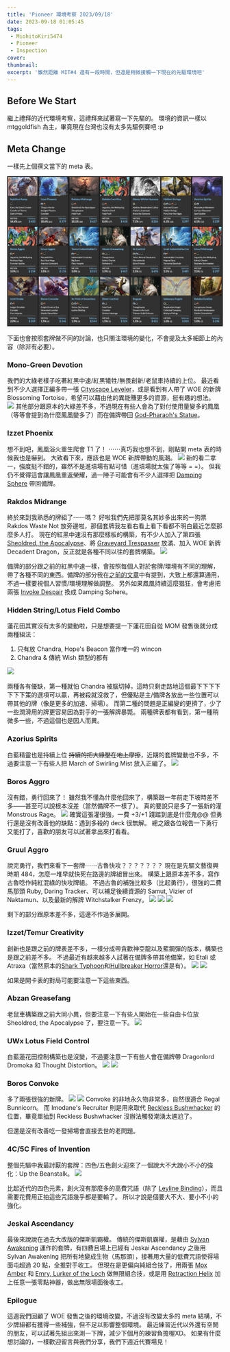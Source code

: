 ```yaml
---
title: 'Pioneer 環境考察 2023/09/18'
date: 2023-09-18 01:05:45
tags:
 - MiohitoKiri5474
 - Pioneer
 - Inspection
cover:
thumbnail:
excerpt: '雖然距離 MIT#4 還有一段時間，但還是稍微接觸一下現在的先驅環境吧'
---
```



## Before We Start

繼上禮拜的近代環境考察，這禮拜來試著寫一下先驅的。
環境的資訊一樣以 mtggoldfish 為主，畢竟現在台灣也沒有太多先驅例賽吧 :p

## Meta Change

一樣先上個撰文當下的 meta 表。

![](/images/Pioneer-Meta-23-9-18.png)

下面也會按照套牌做不同的討論，也只關注環境的變化，不會提及太多細節上的內容（除非有必要）。

### Mono-Green Devotion

我們的大綠老樣子吃著紅黑中速/紅黑犧牲/無畏創新/老鼠車持續的上位。
最近看到不少人選擇正編多帶一張 [Cityscape Leveler](https://cards.scryfall.io/large/front/6/7/67a87278-4c82-4056-8354-253d86b0ef3d.jpg?1674421950)，或是看到有人帶了 WOE 的新牌 Blossoming Tortoise，希望可以藉由他的異能賺更多的資源，挺有趣的想法。
![](https://cards.scryfall.io/large/front/7/8/7811a45d-6bfb-4c2a-b5a2-cccbd8cff186.jpg?1693762351)
其他部分跟原本的大綠差不多，不過現在有些人會為了對付使用量變多的鳳凰（等等會提到為什麼鳳凰變多了）而在備牌帶回 [God-Pharaoh's Statue](https://cards.scryfall.io/large/front/7/d/7dce06ba-c1e1-45ec-82a7-fc10b0fa8870.jpg?1557577413)。

### Izzet Phoenix

想不到吧，鳳凰浴火重生爬會 T1 了！
⋯⋯真巧我也想不到，剛點開 meta 表的時候我也是嚇到。
大致看下來，應該也是 WOE 新牌帶動的風潮。
![](https://cards.scryfall.io/large/front/8/0/80dea5c0-ada3-488a-9f2b-f895b92c762f.jpg?1692937263)
新的看二拿一，強度挺不錯的，雖然不是進墳場有點可惜（進墳場就太強了等等 = =）。
但我仍不覺得這會讓鳳凰重返榮耀，過一陣子可能會有不少人選擇把 [Damping Sphere](https://cards.scryfall.io/large/front/a/5/a5c7d16b-8f4e-42b9-be24-3cb091932d7c.jpg?1562740759) 帶回備牌。

### Rakdos Midrange

終於來到我熟悉的牌組了⋯⋯嗎？
好啦我們先把那莫名其妙多出來的一狗票 Rakdos Waste Not 放旁邊啦，那個套牌我左看右看上看下看都不明白最近怎麼那麼多人打。
現在的紅黑中速沒有那麼樣板的構築，有不少人加入了第四張 [Sheoldred, the Apocalypse](https://cards.scryfall.io/large/front/d/6/d67be074-cdd4-41d9-ac89-0a0456c4e4b2.jpg?1674057568)、將 [Graveyard Trespasser](https://cards.scryfall.io/large/front/d/a/daa2a273-488f-4285-a069-ad159ad2d393.jpg?1634347903) 放滿、加入 WOE 新牌 Decadent Dragon，反正就是各種不同以往的套牌構築。
![](https://cards.scryfall.io/large/front/3/1/315cbbf7-a2ad-4565-9877-1e903d7fd797.jpg?1692939586)

備牌的部分跟之前的紅黑中速一樣，會按照每個人對於套牌/環境有不同的理解，帶了各種不同的東西。備牌的部分我在[之前的文章](https://guildmagesforum.tw/Rakdos-Midrange/#Decklist)中有提到，大致上都還算通用，不過一樣要視個人習慣/環境理解做調整。
另外如果鳳凰持續這麼猖狂，會考慮把兩張 [Invoke Despair](https://cards.scryfall.io/large/front/3/5/35af9d5c-4449-4549-b549-c3ba4a67dee0.jpg?1685368727) 換成 Damping Sphere。

### Hidden String/Lotus Field Combo

蓮花田其實沒有太多的變動啦，只是想要提一下蓮花田自從 MOM 發售後就分成兩種組法：
1. 只有放 Chandra, Hope's Beacon 當作唯一的 wincon
2. Chandra & 傳統 Wish 類型的都有

![](https://cards.scryfall.io/large/front/a/1/a146ea07-ec1c-448d-b67a-dd9f9e27c2e0.jpg?1682204090)

兩種各有優缺，第一種就怕 Chandra 被腦切掉，這時只剩走路地這個最下下下下下下下策的選項可以贏，再被殺就沒救了，但優點是主/備牌各放出一些位置可以帶其他的牌（像是更多的加速、掃場）。
而第二種的問題是正編變的更擠了，少了一些潤滑用的牌更容易因為對手的一張解牌暴斃。
兩種牌表都有看到，第一種稍微多一些，不過這個也是因人而異。

### Azorius Spirits

白藍精靈也是持續上位 ~~持續的把大綠壓在地上摩擦~~，近期的套牌變動也不多，不過要注意一下有些人把 March of Swirling Mist 放入正編了。
![](https://cards.scryfall.io/large/front/1/0/100171d8-7436-44c8-b4cb-0101ffa05c25.jpg?1654566768)

### Boros Aggro

沒有錯，勇行回來了！
雖然我不懂為什麼他回來了，構築跟一年前走下坡時差不多——甚至可以說根本沒差（當然備牌不一樣了）。
真的要說只是多了一張新的灌 Monstrous Rage。
![](https://cards.scryfall.io/large/front/e/e/eef5a0ae-5907-42c9-a097-3f973737e392.jpg?1692938394)
確實這張灌很強，一費 +3/+1 踐踏到底是什麼鬼@@
但勇行還是沒有改善他的缺點：遇到多殺的 deck 很無解。
總之跟各位報告一下勇行又能打了，喜歡的朋友可以試著拿出來打看看。

### Gruul Aggro

說完勇行，我們來看下一套牌⋯⋯古魯快攻？？？？？？？
現在是先驅文藝復興時期 484，怎麼一堆早就快死在路邊的牌組冒出來。
構築上跟原本差不多，寫作古魯唸作純紅混綠的快攻牌組。
不過古魯的補強比較多（比起勇行），很強的二費馬那頭 Ruby, Daring Tracker、可以補足後續資源的 Samut, Vizier of Naktamun、以及最新的解牌 Witchstalker Frenzy。
![](https://cards.scryfall.io/large/front/f/f/ffb5786b-6825-4ebf-a1e1-80011340adbb.jpg?1692939424)
![](https://cards.scryfall.io/large/front/a/0/a0f3fdb0-47ad-4df6-a95c-a2c81aaf7af5.jpg?1684340837)
![](https://cards.scryfall.io/large/front/6/4/649025a7-79d1-4d7c-b1db-d46bcf5a1ae2.jpg?1692938651)

剩下的部分跟原本差不多，這邊不作過多展開。

### Izzet/Temur Creativity

創新也是跟之前的牌表差不多，一樣分成帶貪歡神亞龍以及藍鋼彈的版本，構築也是跟之前差不多。
不過最近有越來越多人試著在備牌多帶其他備案，如 Etali 或 Atraxa（當然原本的[Shark Typhoon](https://cards.scryfall.io/large/front/1/d/1da4d4f3-b3cb-4b61-81b8-06ae441c41bf.jpg?1591226502)和[Hullbreaker Horror](https://cards.scryfall.io/large/front/b/f/bf786c50-1ba1-4f81-a800-bc98189040dd.jpg?1674141366)還是有）。
![](https://cards.scryfall.io/large/front/9/5/95c14c4d-6c16-4826-8d93-d89ad04aee09.jpg?1682204132)
![](https://cards.scryfall.io/large/front/4/a/4a1f905f-1d55-4d02-9d24-e58070793d3f.jpg?1676519555)

如果是開卡表的對局可能要注意一下這些東西。

### Abzan Greasefang

老鼠車構築跟之前大同小異，但要注意一下有些人開始在一些自由卡位放 Sheoldred, the Apocalypse 了，要注意一下。
![](https://cards.scryfall.io/large/front/d/6/d67be074-cdd4-41d9-ac89-0a0456c4e4b2.jpg?1674057568)

### UWx Lotus Field Control

白藍蓮花田控制構築也是沒變，不過要注意一下有些人會在備牌帶 Dragonlord Dromoka 和 Thought Distortion。
![](https://cards.scryfall.io/large/front/4/2/4262e71a-b1fa-4b54-b623-34f4a7ccd500.jpg?1673148523)
![](https://cards.scryfall.io/large/front/f/4/f4a9d636-6720-4d7e-8b81-12c20bce6495.jpg?1592516789)

### Boros Convoke

多了兩張很強的新牌。
![](https://cards.scryfall.io/large/front/0/3/03c7d409-90e7-44d7-a8c6-4eda35fbcc83.jpg?1692936634)
![](https://cards.scryfall.io/large/front/4/d/4dbaa855-3f8e-42e6-8ec8-5ffbc5c8acf0.jpg?1692939679)
Convoke 的非地永久物非常多，自然很適合 Regal Bunnicorn。
而 Imodane's Recruiter 則是用來取代 [Reckless Bushwhacker](https://cards.scryfall.io/large/front/0/4/0405b1b9-976a-4aaf-bec6-fa006decea74.jpg?1562895780) 的位置，畢竟單抽到 Reckless Bushwhacker 沒辦法觸發潮湧太尷尬了。

但還是沒有改善吃一發掃場會直接去世的老問題。

### 4C/5C Fires of Invention

整個先驅中我最討厭的套牌：四色/五色創火迎來了一個說大不大說小不小的強化：Up the Beanstalk。
![](https://cards.scryfall.io/large/front/2/d/2d5e991f-23b2-4db0-a452-7755125b1fd2.jpg?1692939184)

比起近代的四色元素，創火沒有那麼多的高費咒語（除了 [Leyline Binding](https://cards.scryfall.io/large/front/3/c/3c3ac3dd-35db-447f-8674-37b4680a1ef7.jpg?1673306500)），而且需要花費用正拍這些咒語幾乎都是要輸了。
所以才說是個要大不大、要小不小的強化。

### Jeskai Ascendancy

最後來說說在過去大改版的傑斯凱霸權。
傳統的傑斯凱霸權，是藉由 [Sylvan Awakening](https://cards.scryfall.io/large/front/9/3/93ac4d3d-064e-459d-b3a4-6c0872a2da8c.jpg?1591104718) 運作的套牌，有四費且場上已經有 Jeskai Ascendancy 之後用 Sylvan Awakening 把所有地變成生物（馬那頭），接著用大量的低費咒語使得場面屯超過 20 點，全推對手收工。
但現在是更偏向純組合技了，用兩張 [Mox Amber](https://cards.scryfall.io/large/front/6/6/66024e69-ad60-4c9a-a0ca-da138d33ad80.jpg?1685554120) 和 [Emry, Lurker of the Loch](https://cards.scryfall.io/large/front/2/0/20fec02d-77af-4975-b410-7097c7c28e7e.jpg?1651655696) 做無限組合技，或是用 [Retraction Helix](https://cards.scryfall.io/large/front/7/a/7aa3fdd0-34d8-47b3-9753-d2929838732e.jpg?1562437109) 加上任意一張零點神器，做出無限場面後收工。

### Epilogue

這週我們回顧了 WOE 發售之後的環境改變，不過沒有改變太多的 meta 結構，不少牌組都有獲得一些補強，但不足以影響整個環境。
最近練習近代以外還有空閒的朋友，可以試著先組出來測一下牌，減少下個月的練習負擔喔XD。
如果有什麼想討論的，一樣歡迎留言與我們分享，我們下週近代賽場見！
